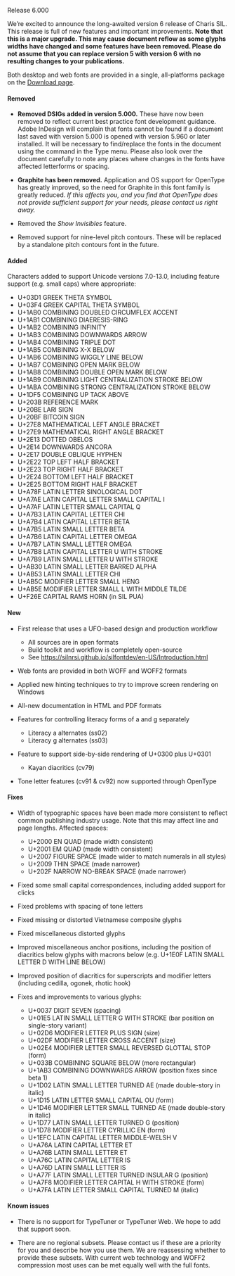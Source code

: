Release 6.000

We’re excited to announce the long-awaited version 6 release of Charis SIL. This release is full of new features and important improvements. **Note that this is a major upgrade. This may cause document reflow as some glyphs widths have changed and some features have been removed. Please do not assume that you can replace version 5 with version 6 with no resulting changes to your publications.**

Both desktop and web fonts are provided in a single, all-platforms package on the [Download page](http://software.sil.org/charis/download).

#### Removed

- **Removed DSIGs added in version 5.000.** These have now been removed to reflect current best practice font development guidance. Adobe InDesign will complain that fonts cannot be found if a document last saved with version 5.000 is opened with version 5.960 or later installed. It will be necessary to find/replace the fonts in the document using the command in the Type menu. Please also look over the document carefully to note any places where changes in the fonts have affected letterforms or spacing.

- **Graphite has been removed.** Application and OS support for OpenType has greatly improved, so the need for Graphite in this font family is greatly reduced. *If this affects you, and you find that OpenType does not provide sufficient support for your needs, please contact us right away.*  

- Removed the *Show Invisibles* feature.

- Removed support for nine-level pitch contours. These will be replaced by a standalone pitch contours font in the future.

#### Added

Characters added to support Unicode versions 7.0-13.0, including feature support (e.g. small caps) where appropriate:

- U+03D1 GREEK THETA SYMBOL
- U+03F4 GREEK CAPITAL THETA SYMBOL
- U+1AB0 COMBINING DOUBLED CIRCUMFLEX ACCENT
- U+1AB1 COMBINING DIAERESIS-RING
- U+1AB2 COMBINING INFINITY
- U+1AB3 COMBINING DOWNWARDS ARROW
- U+1AB4 COMBINING TRIPLE DOT
- U+1AB5 COMBINING X-X BELOW
- U+1AB6 COMBINING WIGGLY LINE BELOW
- U+1AB7 COMBINING OPEN MARK BELOW
- U+1AB8 COMBINING DOUBLE OPEN MARK BELOW
- U+1AB9 COMBINING LIGHT CENTRALIZATION STROKE BELOW
- U+1ABA COMBINING STRONG CENTRALIZATION STROKE BELOW
- U+1DF5 COMBINING UP TACK ABOVE
- U+203B REFERENCE MARK
- U+20BE LARI SIGN
- U+20BF BITCOIN SIGN
- U+27E8 MATHEMATICAL LEFT ANGLE BRACKET
- U+27E9 MATHEMATICAL RIGHT ANGLE BRACKET
- U+2E13 DOTTED OBELOS
- U+2E14 DOWNWARDS ANCORA
- U+2E17 DOUBLE OBLIQUE HYPHEN
- U+2E22 TOP LEFT HALF BRACKET
- U+2E23 TOP RIGHT HALF BRACKET
- U+2E24 BOTTOM LEFT HALF BRACKET
- U+2E25 BOTTOM RIGHT HALF BRACKET
- U+A78F LATIN LETTER SINOLOGICAL DOT
- U+A7AE LATIN CAPITAL LETTER SMALL CAPITAL I
- U+A7AF LATIN LETTER SMALL CAPITAL Q
- U+A7B3 LATIN CAPITAL LETTER CHI
- U+A7B4 LATIN CAPITAL LETTER BETA
- U+A7B5 LATIN SMALL LETTER BETA
- U+A7B6 LATIN CAPITAL LETTER OMEGA
- U+A7B7 LATIN SMALL LETTER OMEGA
- U+A7B8 LATIN CAPITAL LETTER U WITH STROKE
- U+A7B9 LATIN SMALL LETTER U WITH STROKE
- U+AB30 LATIN SMALL LETTER BARRED ALPHA
- U+AB53 LATIN SMALL LETTER CHI
- U+AB5C MODIFIER LETTER SMALL HENG
- U+AB5E MODIFIER LETTER SMALL L WITH MIDDLE TILDE
- U+F26E CAPITAL RAMS HORN (in SIL PUA)

#### New

- First release that uses a UFO-based design and production workflow
    - All sources are in open formats
    - Build toolkit and workflow is completely open-source
    - See https://silnrsi.github.io/silfontdev/en-US/Introduction.html

- Web fonts are provided in both WOFF and WOFF2 formats

- Applied new hinting techniques to try to improve screen rendering on Windows

- All-new documentation in HTML and PDF formats

- Features for controlling literacy forms of a and g separately
    - Literacy a alternates (ss02)
    - Literacy g alternates (ss03)

- Feature to support side-by-side rendering of U+0300 plus U+0301
    - Kayan diacritics (cv79)

- Tone letter features (cv91 & cv92) now supported through OpenType

#### Fixes

- Width of typographic spaces have been made more consistent to reflect common publishing industry usage. Note that this may affect line and page lengths. Affected spaces:

    - U+2000 EN QUAD (made width consistent)
    - U+2001 EM QUAD (made width consistent)
    - U+2007 FIGURE SPACE (made wider to match numerals in all styles)
    - U+2009 THIN SPACE (made narrower)
    - U+202F NARROW NO-BREAK SPACE (made narrower)

- Fixed some small capital correspondences, including added support for clicks

- Fixed problems with spacing of tone letters

- Fixed missing or distorted Vietnamese composite glyphs

- Fixed miscellaneous distorted glyphs

- Improved miscellaneous anchor positions, including the position of diacritics below glyphs with macrons below (e.g. U+1E0F LATIN SMALL LETTER D WITH LINE BELOW)

- Improved position of diacritics for superscripts and modifier letters (including cedilla, ogonek, rhotic hook)

- Fixes and improvements to various glyphs:
    - U+0037 DIGIT SEVEN (spacing)
    - U+01E5 LATIN SMALL LETTER G WITH STROKE (bar position on single-story variant)
    - U+02D6 MODIFIER LETTER PLUS SIGN (size)
    - U+02DF MODIFIER LETTER CROSS ACCENT (size)
    - U+02E4 MODIFIER LETTER SMALL REVERSED GLOTTAL STOP (form)
    - U+033B COMBINING SQUARE BELOW (more rectangular)
    - U+1AB3 COMBINING DOWNWARDS ARROW (position fixes since beta 1)
    - U+1D02 LATIN SMALL LETTER TURNED AE (made double-story in italic)
    - U+1D15 LATIN LETTER SMALL CAPITAL OU (form)
    - U+1D46 MODIFIER LETTER SMALL TURNED AE (made double-story in italic)
    - U+1D77 LATIN SMALL LETTER TURNED G (position)
    - U+1D78 MODIFIER LETTER CYRILLIC EN (form)
    - U+1EFC LATIN CAPITAL LETTER MIDDLE-WELSH V
    - U+A76A LATIN CAPITAL LETTER ET
    - U+A76B LATIN SMALL LETTER ET
    - U+A76C LATIN CAPITAL LETTER IS
    - U+A76D LATIN SMALL LETTER IS
    - U+A77F LATIN SMALL LETTER TURNED INSULAR G (position)
    - U+A7F8 MODIFIER LETTER CAPITAL H WITH STROKE (form)
    - U+A7FA LATIN LETTER SMALL CAPITAL TURNED M (italic)

#### Known issues

- There is no support for TypeTuner or TypeTuner Web. We hope to add that support soon.

- There are no regional subsets. Please contact us if these are a priority for you and describe how you use them. We are reassessing whether to provide these subsets. With current web technology and WOFF2 compression most uses can be met equally well with the full fonts.
